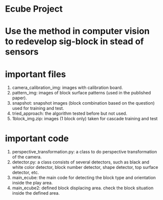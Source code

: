 # Ecube Project
# Use the method in computer vision to redevelop sig-block in stead of sensors

# important files
1. camera_calibration_img: images with calibration board.
2. pattern_img: images of block surface patterns (used in the published paper).
3. snapshot: snapshot images (block combination based on the question) used for training and test.
4. tried_approach: the algorithm tested before but not used. 
5. 1block_img.zip: images (1 block only) taken for cascade training and test

# important code
1. perspective_transformation.py: a class to do perspective transformation of the camera.
2. detector.py: a class consists of several detectors, such as black and white color detector, block number detector, shape detector, top surface detector, etc. 
3. main_ecube: the main code for detecting the block type and orientation inside the play area.
4. main_ecube2: defined block displacing area. check the block situation inside the defined area.



